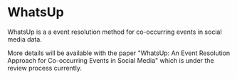 # WhatsUp

WhatsUp is a a event resolution method for co-occurring events in social media data. 

More details will be available with the paper "WhatsUp: An Event Resolution Approach for Co-occurring Events in Social 
Media" which is under the review process currently. 